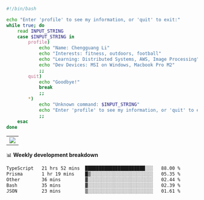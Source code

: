 ```bash
#!/bin/bash

echo "Enter 'profile' to see my information, or 'quit' to exit:"
while true; do
    read INPUT_STRING
    case $INPUT_STRING in
        profile)
            echo "Name: Chengguang Li"
            echo "Interests: fitness, outdoors, football"
            echo "Learning: Distributed Systems, AWS, Image Processing"
            echo "Dev Devices: MSI on Windows, Macbook Pro M2"
            ;;
        quit)
            echo "Goodbye!"
            break
            ;;
        *)
            echo "Unknown command: $INPUT_STRING"
            echo "Enter 'profile' to see my information, or 'quit' to exit:"
            ;;
    esac
done

```

<!--Contribution Graph-->
<table>
  <tr>
    <td>
      <picture>
        <source media="(prefers-color-scheme: light)" srcset="https://github-readme-activity-graph.vercel.app/graph?username=chengguang-li&theme=xcode&bg_color=FF000000&color=000000&hide_border=true" />
        <img src="https://github-readme-activity-graph.vercel.app/graph?username=chengguang-li&theme=xcode&bg_color=FF000000&hide_border=true" />
      </picture>
  </tr>
</table>

📊 **Weekly development breakdown**

<!--START_SECTION:waka-->

```txt
TypeScript   21 hrs 52 mins  ██████████████████████░░░   88.00 %
Prisma       1 hr 19 mins    █▒░░░░░░░░░░░░░░░░░░░░░░░   05.35 %
Other        36 mins         ▓░░░░░░░░░░░░░░░░░░░░░░░░   02.44 %
Bash         35 mins         ▓░░░░░░░░░░░░░░░░░░░░░░░░   02.39 %
JSON         23 mins         ▒░░░░░░░░░░░░░░░░░░░░░░░░   01.61 %
```

<!--END_SECTION:waka-->

